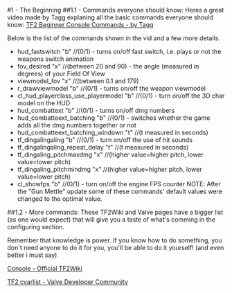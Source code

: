 #1 - The Beginning
##1.1 - Commands everyone should know:
Heres a great video made by Tagg explaning all the basic commands everyone should know: [TF2 Beginner Console Commands - by Tagg](https://youtu.be/jYqjabM4TrM "Ask Tagg: Episode 1 - TF2 Beginner Console Commands")

Below is the list of the commands shown in the vid and a few more details.

* hud_fastswitch "b" //(0/1) - turns on/off fast switch, i.e. plays or not the weapons switch animation
* fov_desired "x" //(between 20 and 90) - the angle (measured in degrees) of your Field Of View
* viewmodel_fov "x" //(between 0.1 and 179)
* r_drawviewmodel "b" //(0/1) - turns on/off the weapon viewmodel
* cl_hud_playerclass_use_playermodel "b" //(0/1) - turn on/off the 3D char model on the HUD
* hud_combattext "b" //(0/1) - turns on/off dmg numbers
* hud_combatteext_batching "b" //(0/1) - switches whether the game adds all the dmg numbers together or not
* hud_combatteext_batching_windown "t" //(t measured in seconds)
* tf_dingalingaling "b" //(0/1) - turn on/off the use of hit sounds
* tf_dingalingaling_repeat_delay "t" //(t measured in seconds)
* tf_dingaling_pitchmaxdmg "x" //(higher value=higher pitch, lower value=lower pitch)
* tf_dingaling_pitchmindmg "x" //(higher value=higher pitch, lower value=lower pitch)
* cl_showfps "b" //(0/1) - turn on/off the engine FPS counter
NOTE: After the "Gun Mettle" update some of these commands' default values were changed to the optimal value.

##1.2 - More commands:
These TF2Wiki and Valve pages have a bigger list (as one would expect) that will give you a taste of what's comming in the configuring section.

Remember that knowledge is power. If you know how to do something, you don't need anyone to do it for you, you'll be able to do it yourself! (and even better i must say)

[Console - Official TF2Wiki](https://wiki.teamfortress.com/wiki/Console_commands "TF2W Console Commands")

[TF2 cvarlist - Valve Developer Community](https://developer.valvesoftware.com/wiki/TF2_cvarlist "Valve Dev Com cvarlist")
